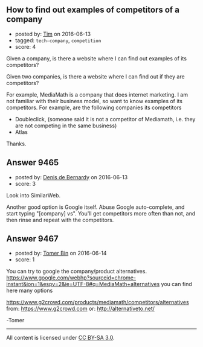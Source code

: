 ## How to find out examples of competitors of a company

- posted by: [Tim](https://stackexchange.com/users/52354/tim) on 2016-06-13
- tagged: `tech-company`, `competition`
- score: 4

Given a company, is there a website where I can find out examples of its competitors?

Given two companies, is there a website where I can find out if they are competitors?

For example,
MediaMath is a company that does internet marketing. I am not familiar with their business model, so want to know examples of its competitors. For example, are the following companies its competitors

- Doubleclick, (someone said it is not a competitor of Mediamath, i.e. they are not competing in the same business)
- Atlas

Thanks.


## Answer 9465

- posted by: [Denis de Bernardy](https://stackexchange.com/users/182468/denis-de-bernardy) on 2016-06-13
- score: 3

Look into SimilarWeb.

Another good option is Google itself. Abuse Google auto-complete, and start typing "[company] vs". You'll get competitors more often than not, and then rinse and repeat with the competitors.


## Answer 9467

- posted by: [Tomer Bin](https://stackexchange.com/users/7630882/tomer-bin) on 2016-06-14
- score: 1

You can try to google the company/product alternatives.
https://www.google.com/webhp?sourceid=chrome-instant&ion=1&espv=2&ie=UTF-8#q=MediaMath+alternatives
you can find here many options

https://www.g2crowd.com/products/mediamath/competitors/alternatives
from: https://www.g2crowd.com 
or:
http://alternativeto.net/


-Tomer



---

All content is licensed under [CC BY-SA 3.0](https://creativecommons.org/licenses/by-sa/3.0/).
